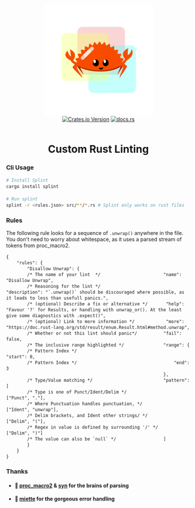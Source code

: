 <div align="center">
    <img src="./assets/splint.png" width="300px"/>
    <div>
    <a href="https://crates.io/crates/splint"><img alt="Crates.io Version" src="https://img.shields.io/crates/v/splint?style=for-the-badge"></a>
    <a href="https://docs.rs/splint"><img alt="docs.rs" src="https://img.shields.io/docsrs/splint?style=for-the-badge"></a>    
    </div>
    <br/>
    <h1>Custom Rust Linting</h1>
</div>

### Cli Usage
```bash
# Install Splint
cargo install splint

# Run splint
splint -r <rules.json> src/**/*.rs # Splint only works on rust files
```

### Rules
The following rule looks for a sequence of `.unwrap()` anywhere in the file.  
You don't need to worry about whitespace, as it uses a parsed stream of tokens from proc_macro2.
```jsonc
{
    "rules": {
        "Disallow Unwrap": {
        /* The name of your lint  */                        "name": "Disallow Unwrap",
        /* Reasoning for the lint */                        "description": "`.unwrap()` should be discouraged where possible, as it leads to less than usefull panics.",
        /* (optional) Describe a fix or alternative */       "help": "Favour '?' for Results, or handling with unwrap_or(). At the least give some diagnostics with .expect()",
        /* (optional) Link to more information */            "more": "https://doc.rust-lang.org/std/result/enum.Result.html#method.unwrap",
        /* Whether or not this lint should panic*/          "fail": false,
        /* The inclusive range highlighted */               "range": {
        /* Pattern Index */                                     "start": 0,
        /* Pattern Index */                                     "end": 3
                                                            },
        /* Type/Value matching */                           "pattern": [
        /* Type is one of Punct/Ident/Delim */                  ["Punct", "."],
        /* Where Punctuation handles punctuation, */            ["Ident", "unwrap"],
        /* Delim brackets, and Ident other strings/ */          ["Delim", "("],
        /* Regex in value is defined by surrounding '/' */      ["Delim", ")"]
        /* The value can also be `null` */                  ]
        }
    }
}
```

### Thanks
- #### 🩷 [proc_macro2](https://docs.rs/proc-macro2) & [syn](https://docs.rs/syn) for the brains of parsing
- #### 🩷 [miette](https://docs.rs/miette/) for the gorgeous error handling 